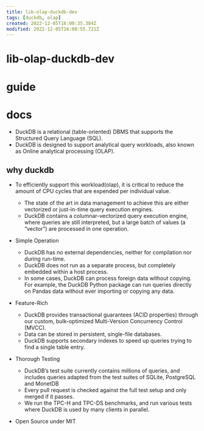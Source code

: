 ```yaml
---
title: lib-olap-duckdb-dev
tags: [duckdb, olap]
created: 2022-12-05T16:00:35.384Z
modified: 2022-12-05T16:00:55.721Z
---
```


# lib-olap-duckdb-dev

# guide

# docs
- DuckDB is a relational (table-oriented) DBMS that supports the Structured Query Language (SQL).
- DuckDB is designed to support analytical query workloads, also known as Online analytical processing (OLAP). 

## why duckdb

- To efficiently support this workload(olap), it is critical to reduce the amount of CPU cycles that are expended per individual value. 
  - The state of the art in data management to achieve this are either vectorized or just-in-time query execution engines. 
  - DuckDB contains a columnar-vectorized query execution engine, where queries are still interpreted, but a large batch of values (a “vector”) are processed in one operation.

- Simple Operation
  - DuckDB has no external dependencies, neither for compilation nor during run-time. 
  - DuckDB does not run as a separate process, but completely embedded within a host process. 
  - In some cases, DuckDB can process foreign data without copying. For example, the DuckDB Python package can run queries directly on Pandas data without ever importing or copying any data.
- Feature-Rich
  - DuckDB provides transactional guarantees (ACID properties) through our custom, bulk-optimized Multi-Version Concurrency Control (MVCC). 
  - Data can be stored in persistent, single-file databases. 
  - DuckDB supports secondary indexes to speed up queries trying to find a single table entry.
- Thorough Testing
  - DuckDB’s test suite currently contains millions of queries, and includes queries adapted from the test suites of SQLite, PostgreSQL and MonetDB
  - Every pull request is checked against the full test setup and only merged if it passes.
  - We run the TPC-H and TPC-DS benchmarks, and run various tests where DuckDB is used by many clients in parallel.
- Open Source under MIT
